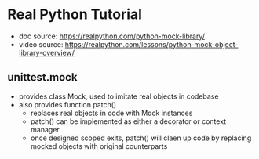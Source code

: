 # Real Python Tutorial
- doc source: https://realpython.com/python-mock-library/
- video source: https://realpython.com/lessons/python-mock-object-library-overview/

## unittest.mock
- provides class Mock, used to imitate real objects in codebase
- also provides function patch()
    * replaces real objects in code with Mock instances
    * patch() can be implemented as either a decorator or context manager
    * once designed scoped exits, patch() will claen up code by replacing mocked objects with original counterparts
